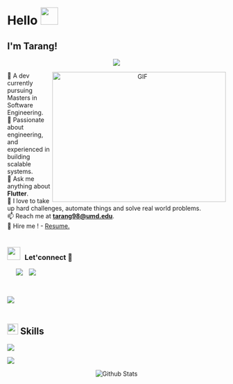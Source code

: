 
# Hello <img src="https://raw.githubusercontent.com/MartinHeinz/MartinHeinz/master/wave.gif" width="40px">
## I'm Tarang!

<p align="center">
  <a href="https://github.com/DenverCoder1/readme-typing-svg"><img src="https://readme-typing-svg.herokuapp.com?font=Time+New+Roman&color=blue&size=25&center=true&vCenter=true&width=600&height=100&lines=Welcome+to+my+profile.&hearts;++;Just+a+dev+passionate+about+engineering."></a>
</p>

<a target="_blank" align="center">
	
  <img align="right" top="300" height="300" width="400" alt="GIF" src="https://media.giphy.com/media/SWoSkN6DxTszqIKEqv/giphy.gif">
</a>

🔭 A dev currently pursuing Masters in Software Engineering.</br>
🌱 Passionate about engineering, and experienced in building scalable systems.</br>
💬 Ask me anything about **Flutter**.</br>
📝 I love to take up hard challenges, automate things and solve real world problems.</br>
📫 Reach me at **tarang98@umd.edu**.</br>
📄 Hire me ! - <a href="https://docs.google.com/document/d/1Ixhm9nXeaZX-UGDvIJ9mS1ZxDIetzrD-k_AUtPqt7Is/edit?usp=sharing" target="blank">Resume.</a>
<br/><br/>


<h3 align="left" > <img src="https://media.giphy.com/media/iY8CRBdQXODJSCERIr/giphy.gif" width="30" height="30" style="margin-right: 10px;">Let'connect 🤝 </h3>

<p align="left">

 <div align="left"  class="icons-social" style="margin-left: 10px;">
        <a style="margin-left: 10px;"  target="_blank" href="https://www.linkedin.com/in/tarangnair1998/">
			<img src="https://img.icons8.com/doodle/40/000000/linkedin--v2.png"></a>
        <a style="margin-left: 10px;" target="_blank" href="https://www.instagram.com/nairtarang">
			<img src="https://img.icons8.com/doodle/40/000000/instagram-new--v2.png"></a>
      </div>
</p>

</br>

<img src="https://user-images.githubusercontent.com/73097560/115834477-dbab4500-a447-11eb-908a-139a6edaec5c.gif"><br><br>


## <img src="https://media2.giphy.com/media/QssGEmpkyEOhBCb7e1/giphy.gif?cid=ecf05e47a0n3gi1bfqntqmob8g9aid1oyj2wr3ds3mg700bl&rid=giphy.gif" width ="25"><b> Skills</b>
<!--tech stack icons-->
<p align="left">
 <a>
    <img src="https://skillicons.dev/icons?i=flutter,dart,androidstudio,figma,aws,dynamodb,gcp,firebase,azure,git,github,githubactions,gitlab,bitbucket,docker,kubernetes,html,css,bootstrap,materialui,jquery,js,ts,react,redux,npm,yarn,nodejs,express,django,flask,mongodb,mysql,sqlite,postgres,py,pycharm,anaconda,c,cpp,java,eclipse,vscode,visualstudio,cs,postman,sentry,powershell,unity,bash,linux,ubuntu&perline=14" />
  </a>
 
![](https://user-images.githubusercontent.com/507615/90595977-95e70e80-e220-11ea-864a-6a61adaff212.png)


<p align="center">
        <img src="https://raw.githubusercontent.com/bornmay/bornmay/Update/svg/Bottom.svg" alt="Github Stats" />
</p>























<!---
- 😄 Interests: Competitive Programming - [LeetCode](https://leetcode.com/tarang_98/) | [Code Chef](https://www.codechef.com/users/tarang_98) | [Hackerank](https://www.hackerrank.com/tarang98) | [GFG](https://auth.geeksforgeeks.org/user/tarangnair98/practice/)

  <a href="https://skillicons.dev">
    <img src="https://skillicons.dev/icons?i=git,aws,cpp,css,discord,docker,postgres,prisma,pug,dynamodb,express,figma,firebase,redis,github,html,java,js,linux,md,materialui,nginx,mongodb,mysql,nextjs,nodejs,postman,py,react,redux,tailwind,ts,vscode,kubernetes&perline=14" />
  </a>


### 🧰 Toolbox

<img src="https://cdn.worldvectorlogo.com/logos/flutter.svg" alt="Flutter Logo" width="50" height="50"/> <img src="https://cdn.worldvectorlogo.com/logos/python-4.svg" alt="Python Logo" width="50" height="50"/> <img src="https://cdn.worldvectorlogo.com/logos/react-1.svg" alt="React Logo" width="50" height="50"/> <img src="https://cdn.worldvectorlogo.com/logos/c.svg" alt="C/C++ Logo" width="50" height="50"/> <img src="https://cdn.worldvectorlogo.com/logos/java-4.svg" alt="JAVA Logo" width="50" height="50"/> <img src="https://cdn.worldvectorlogo.com/logos/html5-2.svg" alt="HTML5 Logo" width="50" height="50"/> <img src="https://cdn.worldvectorlogo.com/logos/logo-javascript.svg" alt="JavaScript Logo" width="50" height="50"/> <img src="https://cdn.worldvectorlogo.com/logos/css-3.svg" alt="CSS Logo" width="50" height="50"/>


### ⚙️ &nbsp;GitHub Analytics


  <img height="180em" src="https://github-readme-stats-eight-theta.vercel.app/api?username=tarang1998&show_icons=true&theme=algolia&include_all_commits=true&count_private=true"/>
  <img height="180em" src="https://github-readme-stats-eight-theta.vercel.app/api/top-langs/?username=tarang1998&layout=compact&langs_count=8&theme=algolia"/>
  <img height="180em" src="http://github-readme-streak-stats.herokuapp.com?user=tarang1998&theme=prussian"/>
  <img src="https://profile-counter.glitch.me/pradhanmona7/count.svg" alt="Hello world" />
---> 
